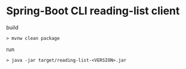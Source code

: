 # Spring-Boot CLI reading-list client

build
```
> mvnw clean package 
```
run
```
> java -jar target/reading-list-<VERSION>.jar
```
